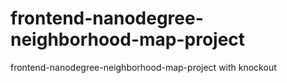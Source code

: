 # frontend-nanodegree-neighborhood-map-project
frontend-nanodegree-neighborhood-map-project with knockout
